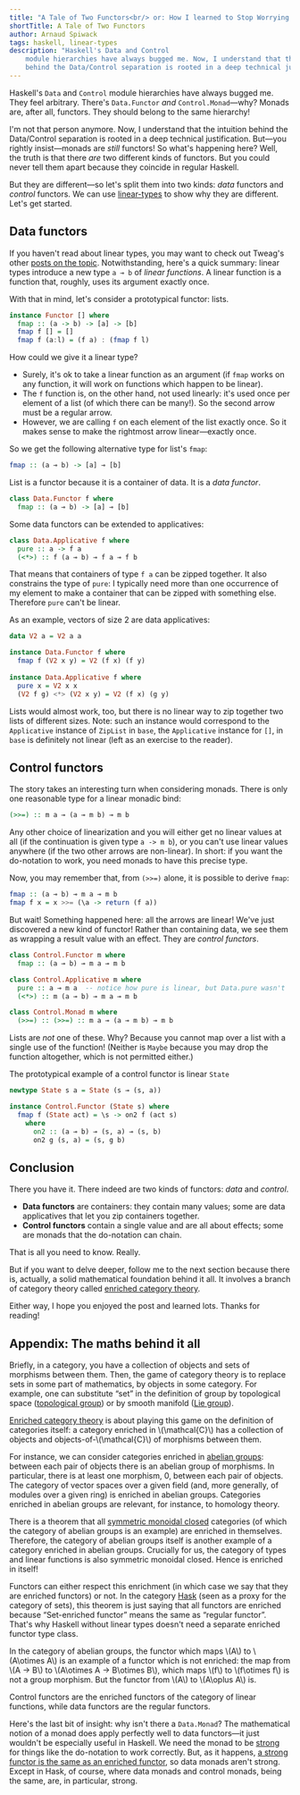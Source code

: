```yaml
---
title: "A Tale of Two Functors<br/> or: How I learned to Stop Worrying and Love Data and Control"
shortTitle: A Tale of Two Functors
author: Arnaud Spiwack
tags: haskell, linear-types
description: "Haskell's Data and Control
    module hierarchies have always bugged me. Now, I understand that the intuition
    behind the Data/Control separation is rooted in a deep technical justification."
---
```


Haskell's `Data` and `Control` module
hierarchies have always bugged me. They feel arbitrary. There's `Data.Functor` _and_
`Control.Monad`—why? Monads are, after all, functors. They should
belong to the same hierarchy!


I'm not that person anymore. Now, I understand that the intuition
behind the Data/Control separation is rooted in a deep
technical justification. But—you rightly insist—monads are
_still_ functors! So what's happening here? Well, the truth is that there
_are_ two different kinds of functors. But you could never tell them
apart because they coincide in regular Haskell.

But they are different—so let's split them into two kinds: _data_ functors and _control_
functors. We can use [linear-types][linear-types]
to show why they are different. Let's get started.

## Data functors

If you haven't read about linear types, you may want to check out Tweag's other [posts on the topic][linear-list].
Notwithstanding, here's a quick summary: linear
types introduce a new type `a ⊸ b` of _linear functions_. A linear
function is a function that, roughly, uses its argument exactly
once.

With that in mind, let's consider a prototypical functor: lists.

```haskell
instance Functor [] where
  fmap :: (a -> b) -> [a] -> [b]
  fmap f [] = []
  fmap f (a:l) = (f a) : (fmap f l)
```

How could we give it a linear type?
- Surely, it's ok to take a linear function as an argument (if `fmap`
  works on any function, it will work on functions which happen to be
  linear).
- The `f` function is, on the other hand, not used linearly: it's used once per
  element of a list (of which there can be many!). So the second
  arrow must be a regular arrow.
- However, we are calling `f` on each element of the list exactly
  once. So it makes sense to make the rightmost arrow linear—exactly
  once.

So we get the following alternative type for list's `fmap`:

```haskell
fmap :: (a ⊸ b) -> [a] ⊸ [b]
```

List is a functor because it is a container of data. It is a _data functor_.

```haskell
class Data.Functor f where
  fmap :: (a ⊸ b) -> [a] ⊸ [b]
```

Some data functors can be extended to applicatives:

```haskell
class Data.Applicative f where
  pure :: a -> f a
  (<*>) :: f (a ⊸ b) ⊸ f a ⊸ f b
```

That means that containers of type `f a` can be zipped together. It
also constrains the type of `pure`: I typically need more than one
occurrence of my element to make a container that can be
zipped with something else. Therefore `pure` can't be linear.

As an example, vectors of size 2 are data applicatives:

```haskell
data V2 a = V2 a a

instance Data.Functor f where
  fmap f (V2 x y) = V2 (f x) (f y)
  
instance Data.Applicative f where
  pure x = V2 x x
  (V2 f g) <*> (V2 x y) = V2 (f x) (g y)
```

Lists would almost work, too, but there is no linear way to zip
together two lists of different sizes. Note: such an instance would correspond to
the `Applicative` instance of `ZipList` in `base`, the `Applicative`
instance for `[]`, in `base` is definitely not linear (left as an
exercise to the reader).

## Control functors

The story takes an interesting turn when considering monads. There is
only one reasonable type for a linear monadic bind:

```haskell
(>>=) :: m a ⊸ (a ⊸ m b) ⊸ m b
```

Any other choice of linearization and you will either get no linear
values at all (if the continuation is given type `a -> m b`), or you
can't use linear values anywhere (if the two other arrows are
non-linear). In short: if you want the do-notation to work, you need
monads to have this precise type.

Now, you may remember that, from `(>>=)` alone, it is possible to
derive `fmap`:

```haskell
fmap :: (a ⊸ b) ⊸ m a ⊸ m b
fmap f x = x >>= (\a -> return (f a))
```

But wait! Something happened here: all the arrows are linear! We've
just discovered a new kind of functor! Rather than containing data,
we see them as
wrapping a result value with an effect. They are _control functors_.


```haskell
class Control.Functor m where
  fmap :: (a ⊸ b) ⊸ m a ⊸ m b

class Control.Applicative m where
  pure :: a ⊸ m a  -- notice how pure is linear, but Data.pure wasn't
  (<*>) :: m (a ⊸ b) ⊸ m a ⊸ m b

class Control.Monad m where
  (>>=) :: (>>=) :: m a ⊸ (a ⊸ m b) ⊸ m b
```

Lists are _not_ one of these. Why? Because you cannot map over a list with
a single use of the function! (Neither is `Maybe` because you may drop
the function altogether, which is not permitted either.)

The prototypical example of a control functor is linear `State`

```haskell
newtype State s a = State (s ⊸ (s, a))

instance Control.Functor (State s) where
  fmap f (State act) = \s -> on2 f (act s)
    where
      on2 :: (a ⊸ b) ⊸ (s, a) ⊸ (s, b)
      on2 g (s, a) = (s, g b)
```

## Conclusion

There you have it. There indeed are two kinds of functors: _data_ and _control_.
- **Data functors** are containers: they contain many values; some are data
applicatives that let you zip containers together.
- **Control functors**
contain a single value and are all about effects; some are monads that
the do-notation can chain.

That is all you need to know. Really.

But if you want to delve deeper,
follow me to the next section because there is, actually, a solid mathematical
foundation behind it all. It involves a branch of category theory
called [enriched category theory][enriched-cat-wiki].

Either way, I hope you enjoyed the post and learned lots. Thanks for reading!


## Appendix: The maths behind it all

Briefly, in a category, you have a collection of objects and sets
of morphisms between them. Then, the game of category theory is to
replace sets in some part of mathematics, by objects in some
category. For example, one can substitute “set” in the definition of
group by topological space ([topological group][topological-group-link]) or by smooth manifold
([Lie group][lie-group-link]).

[Enriched category theory][enriched-cat-wiki] is about playing this game on the definition
of categories itself: a category enriched in \\(\mathcal{C}\\) has a collection of
objects and objects-of-\\(\mathcal{C}\\) of morphisms between them.

For instance, we can consider categories enriched in [abelian groups][abelian-group-link]:
between each pair of objects there is an abelian group of morphisms. In
particular, there is at least one morphism, 0, between each pair of objects. The category
of vector spaces over a given field (and, more generally, of modules over a given ring) 
is enriched in abelian groups. Categories enriched in abelian groups are
relevant, for instance, to homology theory.

There is a theorem that all [symmetric monoidal
closed][monoidal-closed-nlab] categories (of which the category of
abelian groups is an example) are enriched in themselves. Therefore,
the category of abelian groups itself is another example of a category
enriched in abelian groups. Crucially for us, the category of types
and linear functions is also symmetric monoidal closed. Hence is
enriched in itself!

Functors can either respect this enrichment (in which case we say that
they are enriched functors) or not. In the category [Hask][hask-link] (seen as a
proxy for the category of sets), this theorem is just saying that all
functors are enriched because “Set-enriched functor” means the same as
“regular functor”. That's why Haskell without linear types doesn't
need a separate enriched functor type class.

In the category of abelian groups, the functor which maps \\(A\\) to
\\(A\otimes A\\) is an example of a functor which is not enriched: the
map from \\(A → B\\) to \\(A\otimes A → B\otimes B\\), which maps \\(f\\) to
\\(f\otimes f\\) is not a group morphism. But the functor from \\(A\\) to
\\(A\oplus A\\) is.

Control functors are the enriched functors of the category of linear
functions, while data functors are the regular functors.

Here's the last bit of insight: why isn't there a `Data.Monad`? The
mathematical notion of a monad does apply perfectly well to data
functors—it just wouldn't be especially useful in Haskell. We need the monad to be
[strong][strong-monad-wiki] for things like the do-notation 
to work correctly. But, as it happens, [a strong functor is
the same as an enriched functor][strength-nlab], so data monads aren't
strong. Except in Hask, of course, where data monads and control
monads, being the same, are, in particular, strong.


[functor-link]: https://wiki.haskell.org/Functor
[hask-link]: https://wiki.haskell.org/Hask
[lie-group-link]: https://en.wikipedia.org/wiki/Lie_group
[topological-group-link]: https://en.wikipedia.org/wiki/Topological_group
[abelian-group-link]: https://en.wikipedia.org/wiki/Abelian_group
[linear-types]: https://www.tweag.io/posts/2017-03-13-linear-types.html
[linear-list]: https://www.tweag.io/tag/linear-types.html
[enriched-cat-wiki]: https://en.wikipedia.org/wiki/Enriched_category
[monoidal-closed-nlab]: https://ncatlab.org/nlab/show/closed+monoidal+category
[strong-monad-wiki]: https://en.wikipedia.org/wiki/Strong_monad
[strength-nlab]: https://ncatlab.org/nlab/show/tensorial+strength
